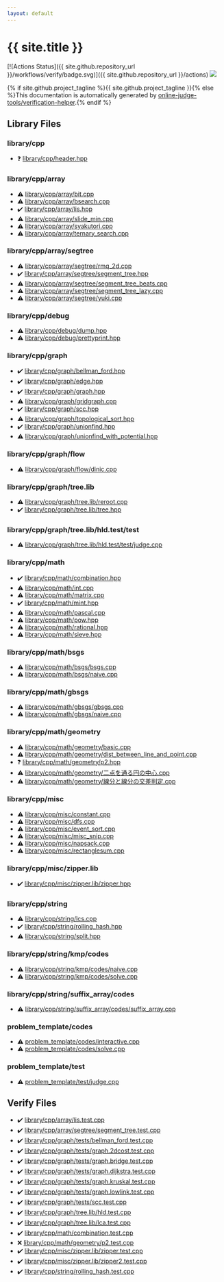 ```yaml
---
layout: default
---
```


<!-- mathjax config similar to math.stackexchange -->
<script type="text/javascript" async
  src="https://cdnjs.cloudflare.com/ajax/libs/mathjax/2.7.5/MathJax.js?config=TeX-MML-AM_CHTML">
</script>
<script type="text/x-mathjax-config">
  MathJax.Hub.Config({
    TeX: { equationNumbers: { autoNumber: "AMS" }},
    tex2jax: {
      inlineMath: [ ['$','$'] ],
      processEscapes: true
    },
    "HTML-CSS": { matchFontHeight: false },
    displayAlign: "left",
    displayIndent: "2em"
  });
</script>

<script type="text/javascript" src="https://cdnjs.cloudflare.com/ajax/libs/jquery/3.4.1/jquery.min.js"></script>
<script src="https://cdn.jsdelivr.net/npm/jquery-balloon-js@1.1.2/jquery.balloon.min.js" integrity="sha256-ZEYs9VrgAeNuPvs15E39OsyOJaIkXEEt10fzxJ20+2I=" crossorigin="anonymous"></script>
<script type="text/javascript" src="assets/js/copy-button.js"></script>
<link rel="stylesheet" href="assets/css/copy-button.css" />


# {{ site.title }}

[![Actions Status]({{ site.github.repository_url }}/workflows/verify/badge.svg)]({{ site.github.repository_url }}/actions)
<a href="{{ site.github.repository_url }}"><img src="https://img.shields.io/github/last-commit/{{ site.github.owner_name }}/{{ site.github.repository_name }}" /></a>

{% if site.github.project_tagline %}{{ site.github.project_tagline }}{% else %}This documentation is automatically generated by <a href="https://github.com/online-judge-tools/verification-helper">online-judge-tools/verification-helper</a>.{% endif %}

## Library Files

<div id="b74e03aadbcf5e719ddbe48ef08361fd"></div>

### library/cpp

* :question: <a href="library/library/cpp/header.hpp.html">library/cpp/header.hpp</a>


<div id="0e902850ca3e9230d87c81984f25b3bb"></div>

### library/cpp/array

* :warning: <a href="library/library/cpp/array/bit.cpp.html">library/cpp/array/bit.cpp</a>
* :warning: <a href="library/library/cpp/array/bsearch.cpp.html">library/cpp/array/bsearch.cpp</a>
* :heavy_check_mark: <a href="library/library/cpp/array/lis.hpp.html">library/cpp/array/lis.hpp</a>
* :warning: <a href="library/library/cpp/array/slide_min.cpp.html">library/cpp/array/slide_min.cpp</a>
* :warning: <a href="library/library/cpp/array/syakutori.cpp.html">library/cpp/array/syakutori.cpp</a>
* :warning: <a href="library/library/cpp/array/ternary_search.cpp.html">library/cpp/array/ternary_search.cpp</a>


<div id="ebc279bbe94c10384fe9898d1a2c958d"></div>

### library/cpp/array/segtree

* :warning: <a href="library/library/cpp/array/segtree/rmq_2d.cpp.html">library/cpp/array/segtree/rmq_2d.cpp</a>
* :heavy_check_mark: <a href="library/library/cpp/array/segtree/segment_tree.hpp.html">library/cpp/array/segtree/segment_tree.hpp</a>
* :warning: <a href="library/library/cpp/array/segtree/segment_tree_beats.cpp.html">library/cpp/array/segtree/segment_tree_beats.cpp</a>
* :warning: <a href="library/library/cpp/array/segtree/segment_tree_lazy.cpp.html">library/cpp/array/segtree/segment_tree_lazy.cpp</a>
* :warning: <a href="library/library/cpp/array/segtree/yuki.cpp.html">library/cpp/array/segtree/yuki.cpp</a>


<div id="dbefae66adc6b6e178b4020d7ee0c756"></div>

### library/cpp/debug

* :warning: <a href="library/library/cpp/debug/dump.hpp.html">library/cpp/debug/dump.hpp</a>
* :warning: <a href="library/library/cpp/debug/prettyprint.hpp.html">library/cpp/debug/prettyprint.hpp</a>


<div id="df01edd2bf6d13defce1efe9440d670c"></div>

### library/cpp/graph

* :heavy_check_mark: <a href="library/library/cpp/graph/bellman_ford.hpp.html">library/cpp/graph/bellman_ford.hpp</a>
* :heavy_check_mark: <a href="library/library/cpp/graph/edge.hpp.html">library/cpp/graph/edge.hpp</a>
* :heavy_check_mark: <a href="library/library/cpp/graph/graph.hpp.html">library/cpp/graph/graph.hpp</a>
* :warning: <a href="library/library/cpp/graph/gridgraph.cpp.html">library/cpp/graph/gridgraph.cpp</a>
* :heavy_check_mark: <a href="library/library/cpp/graph/scc.hpp.html">library/cpp/graph/scc.hpp</a>
* :warning: <a href="library/library/cpp/graph/topological_sort.hpp.html">library/cpp/graph/topological_sort.hpp</a>
* :heavy_check_mark: <a href="library/library/cpp/graph/unionfind.hpp.html">library/cpp/graph/unionfind.hpp</a>
* :warning: <a href="library/library/cpp/graph/unionfind_with_potential.hpp.html">library/cpp/graph/unionfind_with_potential.hpp</a>


<div id="08be9a8a45b2e811a312f82c2e412c8c"></div>

### library/cpp/graph/flow

* :warning: <a href="library/library/cpp/graph/flow/dinic.cpp.html">library/cpp/graph/flow/dinic.cpp</a>


<div id="eaeee77e776a943cad05fb3e3b603f65"></div>

### library/cpp/graph/tree.lib

* :warning: <a href="library/library/cpp/graph/tree.lib/reroot.cpp.html">library/cpp/graph/tree.lib/reroot.cpp</a>
* :heavy_check_mark: <a href="library/library/cpp/graph/tree.lib/tree.hpp.html">library/cpp/graph/tree.lib/tree.hpp</a>


<div id="6625f7d848c2ba1574f90ce7248a2c37"></div>

### library/cpp/graph/tree.lib/hld.test/test

* :warning: <a href="library/library/cpp/graph/tree.lib/hld.test/test/judge.cpp.html">library/cpp/graph/tree.lib/hld.test/test/judge.cpp</a>


<div id="38e8a99339d0d505d14feb619e0537d8"></div>

### library/cpp/math

* :heavy_check_mark: <a href="library/library/cpp/math/combination.hpp.html">library/cpp/math/combination.hpp</a>
* :warning: <a href="library/library/cpp/math/int.cpp.html">library/cpp/math/int.cpp</a>
* :warning: <a href="library/library/cpp/math/matrix.cpp.html">library/cpp/math/matrix.cpp</a>
* :heavy_check_mark: <a href="library/library/cpp/math/mint.hpp.html">library/cpp/math/mint.hpp</a>
* :warning: <a href="library/library/cpp/math/pascal.cpp.html">library/cpp/math/pascal.cpp</a>
* :warning: <a href="library/library/cpp/math/pow.hpp.html">library/cpp/math/pow.hpp</a>
* :warning: <a href="library/library/cpp/math/rational.hpp.html">library/cpp/math/rational.hpp</a>
* :warning: <a href="library/library/cpp/math/sieve.hpp.html">library/cpp/math/sieve.hpp</a>


<div id="51139f4eb77e81dbd61f182500602d94"></div>

### library/cpp/math/bsgs

* :warning: <a href="library/library/cpp/math/bsgs/bsgs.cpp.html">library/cpp/math/bsgs/bsgs.cpp</a>
* :warning: <a href="library/library/cpp/math/bsgs/naive.cpp.html">library/cpp/math/bsgs/naive.cpp</a>


<div id="9d994c49b3b2b338ab838471a698a660"></div>

### library/cpp/math/gbsgs

* :warning: <a href="library/library/cpp/math/gbsgs/gbsgs.cpp.html">library/cpp/math/gbsgs/gbsgs.cpp</a>
* :warning: <a href="library/library/cpp/math/gbsgs/naive.cpp.html">library/cpp/math/gbsgs/naive.cpp</a>


<div id="fc16e9fb7f40757e9b21d2e083b6a084"></div>

### library/cpp/math/geometry

* :warning: <a href="library/library/cpp/math/geometry/basic.cpp.html">library/cpp/math/geometry/basic.cpp</a>
* :warning: <a href="library/library/cpp/math/geometry/dist_between_line_and_point.cpp.html">library/cpp/math/geometry/dist_between_line_and_point.cpp</a>
* :question: <a href="library/library/cpp/math/geometry/p2.hpp.html">library/cpp/math/geometry/p2.hpp</a>
* :warning: <a href="library/library/cpp/math/geometry/二点を通る円の中心.cpp.html">library/cpp/math/geometry/二点を通る円の中心.cpp</a>
* :warning: <a href="library/library/cpp/math/geometry/線分と線分の交差判定.cpp.html">library/cpp/math/geometry/線分と線分の交差判定.cpp</a>


<div id="b4c52cffc478acefbc1ee6a9d0578055"></div>

### library/cpp/misc

* :warning: <a href="library/library/cpp/misc/constant.cpp.html">library/cpp/misc/constant.cpp</a>
* :warning: <a href="library/library/cpp/misc/dfs.cpp.html">library/cpp/misc/dfs.cpp</a>
* :warning: <a href="library/library/cpp/misc/event_sort.cpp.html">library/cpp/misc/event_sort.cpp</a>
* :warning: <a href="library/library/cpp/misc/misc_snip.cpp.html">library/cpp/misc/misc_snip.cpp</a>
* :warning: <a href="library/library/cpp/misc/napsack.cpp.html">library/cpp/misc/napsack.cpp</a>
* :warning: <a href="library/library/cpp/misc/rectanglesum.cpp.html">library/cpp/misc/rectanglesum.cpp</a>


<div id="04045c664907c0ef027b886794febe26"></div>

### library/cpp/misc/zipper.lib

* :heavy_check_mark: <a href="library/library/cpp/misc/zipper.lib/zipper.hpp.html">library/cpp/misc/zipper.lib/zipper.hpp</a>


<div id="6e84951d1d0c19ce3fef1705f200b877"></div>

### library/cpp/string

* :warning: <a href="library/library/cpp/string/lcs.cpp.html">library/cpp/string/lcs.cpp</a>
* :heavy_check_mark: <a href="library/library/cpp/string/rolling_hash.hpp.html">library/cpp/string/rolling_hash.hpp</a>
* :warning: <a href="library/library/cpp/string/split.hpp.html">library/cpp/string/split.hpp</a>


<div id="c4edc97866360646965a77b5500cc883"></div>

### library/cpp/string/kmp/codes

* :warning: <a href="library/library/cpp/string/kmp/codes/naive.cpp.html">library/cpp/string/kmp/codes/naive.cpp</a>
* :warning: <a href="library/library/cpp/string/kmp/codes/solve.cpp.html">library/cpp/string/kmp/codes/solve.cpp</a>


<div id="04b9fdf3733e033461bbd7a8ed473f54"></div>

### library/cpp/string/suffix_array/codes

* :warning: <a href="library/library/cpp/string/suffix_array/codes/suffix_array.cpp.html">library/cpp/string/suffix_array/codes/suffix_array.cpp</a>


<div id="dd26a324a0aa66900316935adc80e31b"></div>

### problem_template/codes

* :warning: <a href="library/problem_template/codes/interactive.cpp.html">problem_template/codes/interactive.cpp</a>
* :warning: <a href="library/problem_template/codes/solve.cpp.html">problem_template/codes/solve.cpp</a>


<div id="76c92c32675513a9b45b3a525f3ad871"></div>

### problem_template/test

* :warning: <a href="library/problem_template/test/judge.cpp.html">problem_template/test/judge.cpp</a>


## Verify Files

* :heavy_check_mark: <a href="verify/library/cpp/array/lis.test.cpp.html">library/cpp/array/lis.test.cpp</a>
* :heavy_check_mark: <a href="verify/library/cpp/array/segtree/segment_tree.test.cpp.html">library/cpp/array/segtree/segment_tree.test.cpp</a>
* :heavy_check_mark: <a href="verify/library/cpp/graph/tests/bellman_ford.test.cpp.html">library/cpp/graph/tests/bellman_ford.test.cpp</a>
* :heavy_check_mark: <a href="verify/library/cpp/graph/tests/graph.2dcost.test.cpp.html">library/cpp/graph/tests/graph.2dcost.test.cpp</a>
* :heavy_check_mark: <a href="verify/library/cpp/graph/tests/graph.bridge.test.cpp.html">library/cpp/graph/tests/graph.bridge.test.cpp</a>
* :heavy_check_mark: <a href="verify/library/cpp/graph/tests/graph.dijkstra.test.cpp.html">library/cpp/graph/tests/graph.dijkstra.test.cpp</a>
* :heavy_check_mark: <a href="verify/library/cpp/graph/tests/graph.kruskal.test.cpp.html">library/cpp/graph/tests/graph.kruskal.test.cpp</a>
* :heavy_check_mark: <a href="verify/library/cpp/graph/tests/graph.lowlink.test.cpp.html">library/cpp/graph/tests/graph.lowlink.test.cpp</a>
* :heavy_check_mark: <a href="verify/library/cpp/graph/tests/scc.test.cpp.html">library/cpp/graph/tests/scc.test.cpp</a>
* :heavy_check_mark: <a href="verify/library/cpp/graph/tree.lib/hld.test.cpp.html">library/cpp/graph/tree.lib/hld.test.cpp</a>
* :heavy_check_mark: <a href="verify/library/cpp/graph/tree.lib/lca.test.cpp.html">library/cpp/graph/tree.lib/lca.test.cpp</a>
* :heavy_check_mark: <a href="verify/library/cpp/math/combination.test.cpp.html">library/cpp/math/combination.test.cpp</a>
* :x: <a href="verify/library/cpp/math/geometry/p2.test.cpp.html">library/cpp/math/geometry/p2.test.cpp</a>
* :heavy_check_mark: <a href="verify/library/cpp/misc/zipper.lib/zipper.test.cpp.html">library/cpp/misc/zipper.lib/zipper.test.cpp</a>
* :heavy_check_mark: <a href="verify/library/cpp/misc/zipper.lib/zipper2.test.cpp.html">library/cpp/misc/zipper.lib/zipper2.test.cpp</a>
* :heavy_check_mark: <a href="verify/library/cpp/string/rolling_hash.test.cpp.html">library/cpp/string/rolling_hash.test.cpp</a>


